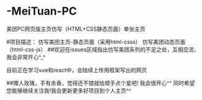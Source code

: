 # -MeiTuan-PC
美团PC网页版主页仿写（HTML+CSS静态页面）单张主页

#项目描述： 仿写美团主页-静态页面（采用html-csss） 仿写美团动态页面（html-css-js）
##欢迎在issues区域指出仿写美团系列的不足之处，互相交流，我会非常开心^_^

目前正在学习vue和react中，会陆续上传用框架写出的网页

##赠人玫瑰，手有余香，觉得还不错就给顺手点个星吧! 我会很开心^^ 同时希望您能够继续关注我!我会更新更多好项目到个人主页^^
